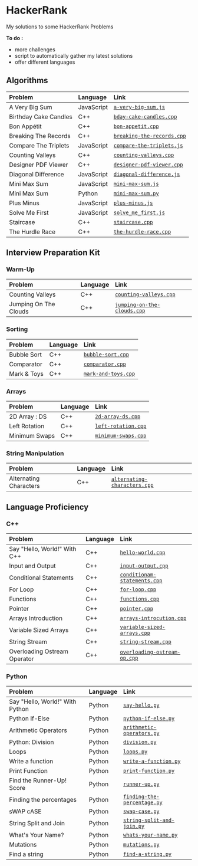 # HackerRank

My solutions to some HackerRank Problems


**To do :**

* more challenges
* script to automatically gather my latest solutions
* offer different languages



## Algorithms


| Problem        | Language           | Link  |
| :------------- |:-------------| :-----|
| A Very Big Sum | JavaScript | [`a-very-big-sum.js`](../master/Algorithms/A%20Very%20Big%20Sum/a-very-big-sum.js) |
| Birthday Cake Candles | C++ |   [`bday-cake-candles.cpp`](../master/Algorithms/Birthday%20Cake%20Candles/bday-cake-candles.cpp) |
| Bon Appétit | C++ | [`bon-appetit.cpp`](../master/Algorithms/Bon%20App%C3%A9tit/bon-appetit.cpp) |
| Breaking The Records | C++ | [`breaking-the-records.cpp`](../master/Algorithms/Breaking%20The%20Records/breaking-the-records.cpp) |
| Compare The Triplets | JavaScript | [`compare-the-triplets.js`](../master/Algorithms/Compare%20The%20Triplets/compare-the-triplets.js) |
| Counting Valleys | C++ | [`counting-valleys.cpp`](../master/Algorithms/Counting%20Valleys/counting-valleys.cpp) |
| Designer PDF Viewer | C++ | [`designer-pdf-viewer.cpp`](../master/Algorithms/Designer%20PDF%20Viewer/designer-pdf-viewer.cpp) |
| Diagonal Difference | JavaScript | [`diagonal-difference.js`](../master/Algorithms/Diagonal%20Difference/diagonal-difference.js) |
| Mini Max Sum | JavaScript | [`mini-max-sum.js`](../master/Algorithms/Mini%20Max%20Sum/mini-max-sum.js) |
| Mini Max Sum | Python | [`mini-max-sum.py`](../master/Algorithms/Mini%20Max%20Sum/mini-max-sum.py) |
| Plus Minus | JavaScript | [`plus-minus.js`](../master/Algorithms/Plus%20Minus) |
| Solve Me First | JavaScript | [`solve_me_first.js`](../master/Algorithms/Solve%20Me%20First/solve_me_first.js) |
| Staircase | C++ | [`staircase.cpp`](../master/Algorithms/Staircase/staircase.cpp) |
| The Hurdle Race | C++ | [`the-hurdle-race.cpp`](../master/Algorithms/The%20Hurdle%20Race/the-hurdle-race.cpp) |


## Interview Preparation Kit

### Warm-Up

| Problem        | Language           | Link  |
| :------------- |:-------------| :-----|
| Counting Valleys | C++ | [`counting-valleys.cpp`](../master/Interview%20Preparation%20Kit/Warm-Up/counting-valleys.cpp) |
| Jumping On The Clouds | C++ | [`jumping-on-the-clouds.cpp`](../master/Interview%20Preparation%20Kit/Warm-Up/jumping-on-the-clouds.cpp) |

### Sorting

| Problem        | Language           | Link  |
| :------------- |:-------------| :-----|
| Bubble Sort | C++ | [`bubble-sort.cpp`](../master/Interview%20Preparation%20Kit/Sorting/bubble-sort.cpp) |
| Comparator | C++ | [`comparator.cpp`](../master/Interview%20Preparation%20Kit/Sorting/comparator.cpp) |
| Mark & Toys | C++ | [`mark-and-toys.cpp`](../master/Interview%20Preparation%20Kit/Sorting/mark-and-toys.cpp) |

### Arrays
| Problem        | Language           | Link  |
| :------------- |:-------------| :-----|
| 2D Array : DS | C++ | [`2d-array-ds.cpp`](../master/Interview%20Preparation%20Kit/Arrays/2d-array-ds.cpp) |
| Left Rotation | C++ | [`left-rotation.cpp`](../master/Interview%20Preparation%20Kit/Arrays/left-rotation.cpp) |
| Minimum Swaps | C++ | [`minimum-swaps.cpp`](../master/Interview%20Preparation%20Kit/Arrays/minimum-swaps.cpp) |

### String Manipulation
| Problem        | Language           | Link  |
| :------------- |:-------------| :-----|
| Alternating Characters | C++ | [`alternating-characters.cpp`](../master/Interview%20Preparation%20Kit/String%20Manipulation/alternating-characters.cpp) ||

## Language Proficiency

### C++

| Problem        | Language           | Link  |
| :------------- |:-------------| :-----|
| Say "Hello, World!" With C++ | C++ | [`hello-world.cpp`]() |
| Input and Output | C++ | [`input-output.cpp`]() |
| Conditional Statements | C++ | [`conditionam-statements.cpp`]() |
| For Loop | C++ | [`for-loop.cpp`]() |
| Functions | C++ | [`functions.cpp`]() |
| Pointer | C++ | [`pointer.cpp`]() |
| Arrays Introduction | C++ | [`arrays-introcution.cpp`]() |
| Variable Sized Arrays | C++ | [`variable-sized-arrays.cpp`]() |
| String Stream | C++ | [`string-stream.cpp`]() |
| Overloading Ostream Operator | C++ | [`overloading-ostream-op.cpp`]() |

### Python

| Problem        | Language           | Link  |
| :------------- |:-------------| :-----|
| Say "Hello, World!" With Python | Python | [`say-hello.py`]() |
| Python If-Else | Python | [`python-if-else.py`]() |
| Arithmetic Operators | Python | [`arithmetic-operators.py`]() |
| Python: Division | Python | [`division.py`]() |
| Loops | Python | [`loops.py`]() |
| Write a function | Python | [`write-a-function.py`]() |
| Print Function | Python | [`print-function.py`]() |
| Find the Runner-Up! Score | Python | [`runner-up.py`]() |
| Finding the percentages | Python | [`finding-the-percentage.py`]() |
| sWAP cASE | Python | [`swap-case.py`]() |
| String Split and Join | Python | [`string-split-and-join.py`]() |
| What's Your Name? | Python | [`whats-your-name.py`]() |
| Mutations | Python | [`mutations.py`]() |
| Find a string | Python | [`find-a-string.py`]() |




